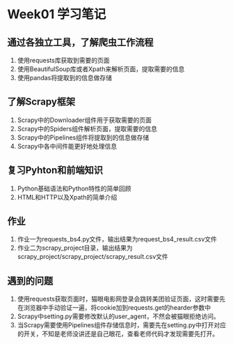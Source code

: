 # Week01 学习笔记
## 通过各独立工具，了解爬虫工作流程
1. 使用requests库获取到需要的页面
2. 使用BeautifulSoup库或者Xpath来解析页面，提取需要的信息
3. 使用pandas将提取到的信息做存储
## 了解Scrapy框架
1. Scrapy中的Downloader组件用于获取需要的页面
2. Scrapy中的Spiders组件解析页面，提取需要的信息
3. Scrapy中的Pipelines组件将提取到的信息做存储
4. Scrapy中各中间件能更好地处理信息
## 复习Pyhton和前端知识
1. Python基础语法和Python特性的简单回顾
2. HTML和HTTP以及Xpath的简单介绍
## 作业
1. 作业一为requests_bs4.py文件，输出结果为request_bs4_result.csv文件
2. 作业二为scrapy_project目录，输出结果为scrapy_project/scrapy_project/scrapy_result.csv文件
## 遇到的问题
1. 使用requests获取页面时，猫眼电影网登录会跳转美团验证页面，这时需要先在浏览器中手动验证一遍，将cookie加到requests.get的hearder参数中
2. Scrapy中setting.py需要修改默认的user_agent，不然会被猫眼拒绝访问。
3. 当Scrapy需要使用Pipelines组件存储信息时，需要先在setting.py中打开对应的开关，不知是老师没讲还是自己眼花，查看老师代码才发现需要先打开。
